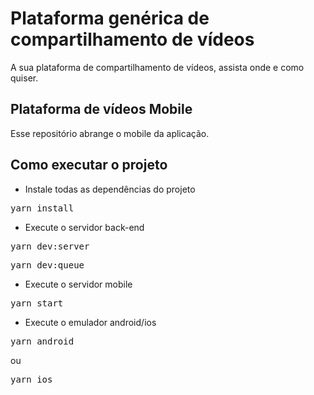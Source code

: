 # Plataforma genérica de compartilhamento de vídeos
A sua plataforma de compartilhamento de vídeos, assista onde e como quiser.

## Plataforma de vídeos Mobile
Esse repositório abrange o mobile da aplicação.

## Como executar o projeto

- Instale todas as dependências do projeto
<pre>yarn install</pre>

- Execute o servidor back-end
<pre>yarn dev:server</pre>
<pre>yarn dev:queue</pre>

- Execute o servidor mobile
<pre>yarn start</pre>

- Execute o emulador android/ios
<pre>yarn android </pre>
ou
<pre>yarn ios</pre>


